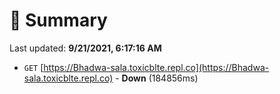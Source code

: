 # 📖 Summary
Last updated: **9/21/2021, 6:17:16 AM**

- `GET` [https://Bhadwa-sala.toxicblte.repl.co](https://Bhadwa-sala.toxicblte.repl.co) - **Down** (184856ms)
